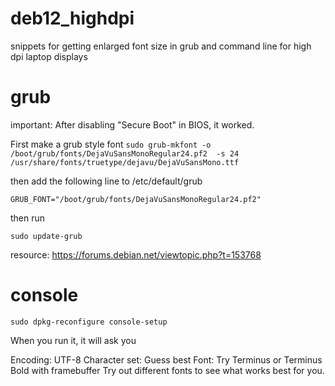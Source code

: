 # deb12_highdpi
snippets for getting enlarged font size in grub and command line for high dpi laptop displays

# grub

important: After disabling "Secure Boot" in BIOS, it worked.

First make a grub style font
 ```sudo grub-mkfont -o /boot/grub/fonts/DejaVuSansMonoRegular24.pf2  -s 24   /usr/share/fonts/truetype/dejavu/DejaVuSansMono.ttf```

then add the following line to /etc/default/grub

 ```GRUB_FONT="/boot/grub/fonts/DejaVuSansMonoRegular24.pf2"```

then run

```sudo update-grub```

resource: https://forums.debian.net/viewtopic.php?t=153768

# console

```sudo dpkg-reconfigure console-setup```

When you run it, it will ask you

Encoding: UTF-8
Character set: Guess best
Font: Try Terminus or Terminus Bold with framebuffer
Try out different fonts to see what works best for you.
